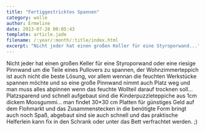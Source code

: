 ```yaml
---
title: "Fertiggestricktes Spannen"
category: wolle
author: Ermeline
date: 2013-07-28 00:05:43
template: article.jade
filename: /:year/:month/:title/index.html
excerpt: "Nicht jeder hat einen großen Keller für eine Styroporwand..."
---
```


Nicht jeder hat einen großen Keller für eine Styroporwand oder eine riesige Pinnwand um die Teile eines Pullovers zu spannen, der Wohnzimmerteppich ist auch nicht die beste Lösung, vor allem wennan die feuchten Werkstücke spannen möchte und so eine große Pinnwand nimmt auch Platz weg und man muss alles abpinnen wenn das feuchte Wollteil darauf trocknen soll... Platzsparend und schnell aufgebaut sind die Kinderpuzzleteppiche aus 1cm dickem Moosgummi... man findet 30*30 cm Platten für günstiges Geld auf dem Flohmarkt und das Zusammenstecken in die benötigte Form bringt auch noch Spaß, abgebaut sind sie auch schnell und das praktische Helferlein kann fix in den Schrank oder unter das Bett verfrachtet werden. ;)
